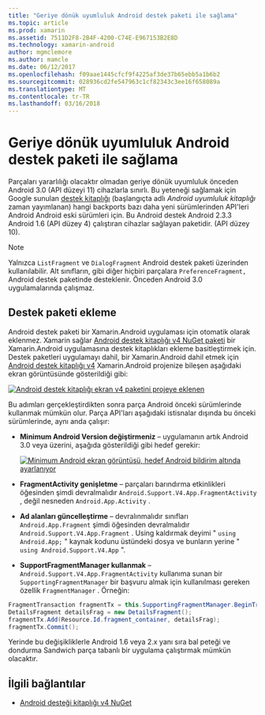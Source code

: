 ```yaml
---
title: "Geriye dönük uyumluluk Android destek paketi ile sağlama"
ms.topic: article
ms.prod: xamarin
ms.assetid: 7511D2F8-2B4F-4200-C74E-E967153B2E8D
ms.technology: xamarin-android
author: mgmclemore
ms.author: mamcle
ms.date: 06/12/2017
ms.openlocfilehash: f09aae1445cfcf9f4225af3de37b65ebb5a1b6b2
ms.sourcegitcommit: 028936cd2fe547963c1cf82343c3ee16f658089a
ms.translationtype: MT
ms.contentlocale: tr-TR
ms.lasthandoff: 03/16/2018
---
```

# <a name="providing-backwards-compatibility-with-the-android-support-package"></a>Geriye dönük uyumluluk Android destek paketi ile sağlama

Parçaları yararlılığı olacaktır olmadan geriye dönük uyumluluk önceden Android 3.0 (API düzeyi 11) cihazlarla sınırlı. Bu yeteneği sağlamak için Google sunulan [destek kitaplığı](http://developer.android.com/sdk/compatibility-library.html) (başlangıçta adlı *Android uyumluluk kitaplığı* zaman yayımlanan) hangi backports bazı daha yeni sürümlerinden API'leri Android Android eski sürümleri için. Bu Android destek Android 2.3.3 Android 1.6 (API düzey 4) çalıştıran cihazlar sağlayan paketidir. (API düzey 10).

> [!NOTE]
> Yalnızca `ListFragment` ve `DialogFragment` Android destek paketi üzerinden kullanılabilir. Alt sınıfların, gibi diğer hiçbiri parçalara `PreferenceFragment,` Android destek paketinde desteklenir. Önceden Android 3.0 uygulamalarında çalışmaz. 


## <a name="adding-the-support-package"></a>Destek paketi ekleme

Android destek paketi bir Xamarin.Android uygulaması için otomatik olarak eklenmez. Xamarin sağlar [Android destek kitaplığı v4 NuGet paketi](https://www.nuget.org/packages/Xamarin.Android.Support.v4/) bir Xamarin.Android uygulamasına destek kitaplıkları ekleme basitleştirmek için. Destek paketleri uygulamayı dahil, bir Xamarin.Android dahil etmek için [Android destek kitaplığı v4](https://www.nuget.org/packages/Xamarin.Android.Support.v4/) Xamarin.Android projenize bileşen aşağıdaki ekran görüntüsünde gösterildiği gibi: 

[![Android destek kitaplığı ekran v4 paketini projeye eklenen](providing-backwards-compatibility-images/02-sml.png)](providing-backwards-compatibility-images/02.png#lightbox)

Bu adımları gerçekleştirdikten sonra parça Android önceki sürümlerinde kullanmak mümkün olur. Parça API'ları aşağıdaki istisnalar dışında bu önceki sürümlerinde, aynı anda çalışır: 

-   **Minimum Android Version değiştirmeniz** &ndash; uygulamanın artık Android 3.0 veya üzerini, aşağıda gösterildiği gibi hedef gerekir: 

    [![Minimum Android ekran görüntüsü, hedef Android bildirim altında ayarlanıyor](providing-backwards-compatibility-images/03-sml.png)](providing-backwards-compatibility-images/03.png#lightbox)

-   **FragmentActivity genişletme** &ndash; parçaları barındırma etkinlikleri öğesinden şimdi devralmalıdır `Android.Support.V4.App.FragmentActivity` , değil nesneden `Android.App.Activity` . 

-   **Ad alanları güncelleştirme** &ndash; devralınmalıdır sınıfları `Android.App.Fragment` şimdi öğesinden devralmalıdır `Android.Support.V4.App.Fragment` . Using kaldırmak deyimi " `using Android.App;` " kaynak kodunu üstündeki dosya ve bunların yerine " `using Android.Support.V4.App` ". 

-   **SupportFragmentManager kullanmak** &ndash; `Android.Support.V4.App.FragmentActivity` kullanıma sunan bir `SupportingFragmentManager` bir başvuru almak için kullanılması gereken özellik `FragmentManager` . Örneğin: 

```csharp
FragmentTransaction fragmentTx = this.SupportingFragmentManager.BeginTransaction();
DetailsFragment detailsFrag = new DetailsFragment();
fragmentTx.Add(Resource.Id.fragment_container, detailsFrag);
fragmentTx.Commit();
```

Yerinde bu değişikliklerle Android 1.6 veya 2.x yanı sıra bal peteği ve dondurma Sandwich parça tabanlı bir uygulama çalıştırmak mümkün olacaktır. 


## <a name="related-links"></a>İlgili bağlantılar

- [Android desteği kitaplığı v4 NuGet](https://www.nuget.org/packages/Xamarin.Android.Support.v4/)
